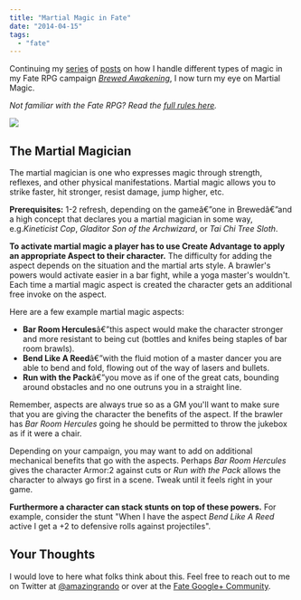 ```yaml
---
title: "Martial Magic in Fate"
date: "2014-04-15"
tags: 
  - "fate"
---
```


Continuing my [series](http://randyoest.com/trickery-magic-in-fate/) of [posts](http://randyoest.com/arcane-mechanics-the-mcguyvers-of-the-modern-magical-world/) on how I handle different types of magic in my Fate RPG campaign [_Brewed Awakening_](http://randyoest.com/restarting-my-brewed-awakening-campaign/), I now turn my eye on Martial Magic.

_Not familiar with the Fate RPG? Read the [full rules here](http://fate-srd.com/)._

![](images/Kp2cast.jpg)

## The Martial Magician

The martial magician is one who expresses magic through strength, reflexes, and other physical manifestations. Martial magic allows you to strike faster, hit stronger, resist damage, jump higher, etc.

**Prerequisites:** 1-2 refresh, depending on the gameâ€”one in Brewedâ€”and a high concept that declares you a martial magician in some way, e.g._Kineticist Cop_, _Gladitor Son of the Archwizard_, or _Tai Chi Tree Sloth_.

**To activate martial magic a player has to use Create Advantage to apply an appropriate Aspect to their character.** The difficulty for adding the aspect depends on the situation and the martial arts style. A brawler's powers would activate easier in a bar fight, while a yoga master's wouldn't. Each time a martial magic aspect is created the character gets an additional free invoke on the aspect.

Here are a few example martial magic aspects:

- **Bar Room Hercules**â€”this aspect would make the character stronger and more resistant to being cut (bottles and knifes being staples of bar room brawls).
- **Bend Like A Reed**â€”with the fluid motion of a master dancer you are able to bend and fold, flowing out of the way of lasers and bullets.
- **Run with the Pack**â€”you move as if one of the great cats, bounding around obstacles and no one outruns you in a straight line.

Remember, aspects are always true so as a GM you'll want to make sure that you are giving the character the benefits of the aspect. If the brawler has _Bar Room Hercules_ going he should be permitted to throw the jukebox as if it were a chair.

Depending on your campaign, you may want to add on additional mechanical benefits that go with the aspects. Perhaps _Bar Room Hercules_ gives the character Armor:2 against cuts or _Run with the Pack_ allows the character to always go first in a scene. Tweak until it feels right in your game.

**Furthermore a character can stack stunts on top of these powers.** For example, consider the stunt "When I have the aspect _Bend Like A Reed_ active I get a +2 to defensive rolls against projectiles".

## Your Thoughts

I would love to here what folks think about this. Feel free to reach out to me on Twitter at [@amazingrando](https://twitter.com/amazingrando) or over at the [Fate Google+ Community](https://plus.google.com/u/1/+RandyOest/posts/8RpeebD2Rvh).
